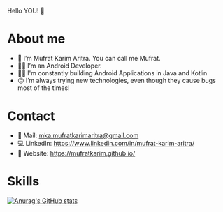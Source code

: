 Hello YOU! 👋 

# About me
- 👀 I’m Mufrat Karim Aritra. You can call me Mufrat. 
- 🧑‍💻 I’m an Android Developer.
- ✍🏽 I'm constantly building Android Applications in Java and Kotlin
- 😔 I’m always trying new technologies, even though they cause bugs most of the times! 

# Contact
- 📧 Mail: mka.mufratkarimaritra@gmail.com
- 💻 LinkedIn: https://www.linkedin.com/in/mufrat-karim-aritra/
- 📄 Website: https://mufratkarim.github.io/

# Skills
[![Anurag's GitHub stats](https://github-readme-stats.vercel.app/api?username=mufratkarim)](https://github.com/anuraghazra/github-readme-stats)

<!---
mufratkarim/mufratkarim is a ✨ special ✨ repository because its `README.md` (this file) appears on your GitHub profile.
You can click the Preview link to take a look at your changes.
--->
